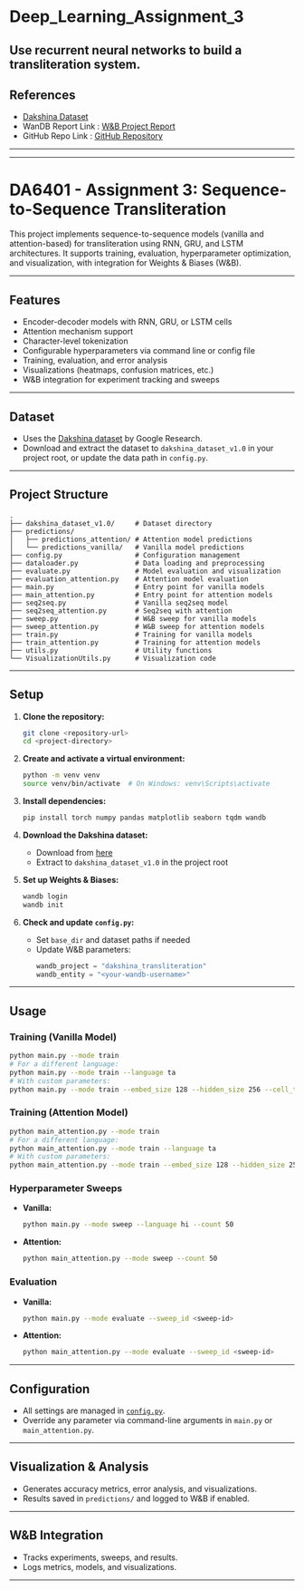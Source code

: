 # Deep_Learning_Assignment_3
Use recurrent neural networks to build a transliteration system.
-------------------------------------------------------------------
## References

- [Dakshina Dataset](https://github.com/google-research-datasets/dakshina)
- WanDB Report Link : [W&B Project Report](https://wandb.ai/cs24m023-indian-institute-of-technology-madras/Deep_Learning_Assignment_3/reports/DA6401-Assignment-3--VmlldzoxMjg0MzA1MQ)
- GitHub Repo Link : [GitHub Repository](https://github.com/lokeshtalamala1/Deep_Learning_Assignment_3)

---
-------------------------------------------------------------------

# DA6401 - Assignment 3: Sequence-to-Sequence Transliteration

This project implements sequence-to-sequence models (vanilla and attention-based) for transliteration using RNN, GRU, and LSTM architectures. It supports training, evaluation, hyperparameter optimization, and visualization, with integration for Weights & Biases (W&B).

---

## Features

- Encoder-decoder models with RNN, GRU, or LSTM cells
- Attention mechanism support
- Character-level tokenization
- Configurable hyperparameters via command line or config file
- Training, evaluation, and error analysis
- Visualizations (heatmaps, confusion matrices, etc.)
- W&B integration for experiment tracking and sweeps

---

## Dataset

- Uses the [Dakshina dataset](https://github.com/google-research-datasets/dakshina) by Google Research.
- Download and extract the dataset to `dakshina_dataset_v1.0` in your project root, or update the data path in `config.py`.

---

## Project Structure

```
.
├── dakshina_dataset_v1.0/     # Dataset directory
├── predictions/
│   ├── predictions_attention/ # Attention model predictions
│   └── predictions_vanilla/   # Vanilla model predictions
├── config.py                  # Configuration management
├── dataloader.py              # Data loading and preprocessing
├── evaluate.py                # Model evaluation and visualization
├── evaluation_attention.py    # Attention model evaluation
├── main.py                    # Entry point for vanilla models
├── main_attention.py          # Entry point for attention models
├── seq2seq.py                 # Vanilla seq2seq model
├── seq2seq_attention.py       # Seq2seq with attention
├── sweep.py                   # W&B sweep for vanilla models
├── sweep_attention.py         # W&B sweep for attention models
├── train.py                   # Training for vanilla models
├── train_attention.py         # Training for attention models
├── utils.py                   # Utility functions
└── VisualizationUtils.py      # Visualization code
```

---

## Setup

1. **Clone the repository:**
   ```bash
   git clone <repository-url>
   cd <project-directory>
   ```

2. **Create and activate a virtual environment:**
   ```bash
   python -m venv venv
   source venv/bin/activate  # On Windows: venv\Scripts\activate
   ```

3. **Install dependencies:**
   ```bash
   pip install torch numpy pandas matplotlib seaborn tqdm wandb
   ```

4. **Download the Dakshina dataset:**
   - Download from [here](https://github.com/google-research-datasets/dakshina)
   - Extract to `dakshina_dataset_v1.0` in the project root

5. **Set up Weights & Biases:**
   ```bash
   wandb login
   wandb init
   ```

6. **Check and update `config.py`:**
   - Set `base_dir` and dataset paths if needed
   - Update W&B parameters:
     ```python
     wandb_project = "dakshina_transliteration"
     wandb_entity = "<your-wandb-username>"
     ```

---

## Usage

### Training (Vanilla Model)

```bash
python main.py --mode train
# For a different language:
python main.py --mode train --language ta
# With custom parameters:
python main.py --mode train --embed_size 128 --hidden_size 256 --cell_type LSTM --dropout 0.3 --batch_size 64 --learning_rate 0.001 --epochs 30
```

### Training (Attention Model)

```bash
python main_attention.py --mode train
# For a different language:
python main_attention.py --mode train --language ta
# With custom parameters:
python main_attention.py --mode train --embed_size 128 --hidden_size 256 --cell_type LSTM --dropout 0.3 --batch_size 64 --learning_rate 0.001 --epochs 30
```

### Hyperparameter Sweeps

- **Vanilla:**  
  ```bash
  python main.py --mode sweep --language hi --count 50
  ```
- **Attention:**  
  ```bash
  python main_attention.py --mode sweep --count 50
  ```

### Evaluation

- **Vanilla:**  
  ```bash
  python main.py --mode evaluate --sweep_id <sweep-id>
  ```
- **Attention:**  
  ```bash
  python main_attention.py --mode evaluate --sweep_id <sweep-id>
  ```

---

## Configuration

- All settings are managed in [`config.py`](config.py).
- Override any parameter via command-line arguments in `main.py` or `main_attention.py`.

---

## Visualization & Analysis

- Generates accuracy metrics, error analysis, and visualizations.
- Results saved in `predictions/` and logged to W&B if enabled.

---

## W&B Integration

- Tracks experiments, sweeps, and results.
- Logs metrics, models, and visualizations.

---
